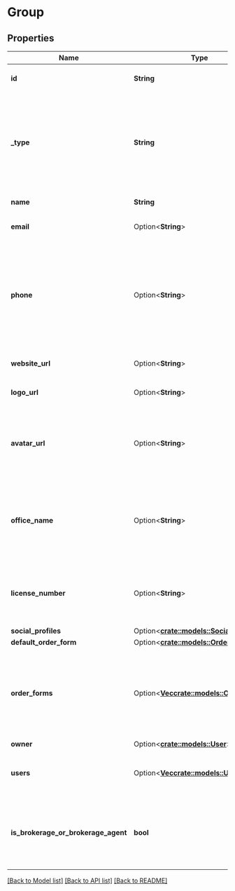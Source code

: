 # Group

## Properties

Name | Type | Description | Notes
------------ | ------------- | ------------- | -------------
**id** | **String** | ID of the group. UUID Version 4. | 
**_type** | **String** | The type of the group. Can be CREATOR, AGENT, or BROKERAGE, and may dictate the attributes of the group returned. | 
**name** | **String** | The name of the group. | 
**email** | Option<**String**> | The email address of a group. | [optional]
**phone** | Option<**String**> | A phone number represented in whichever standards specified by the group, typically ###-###-#### (separated by hyphens). | [optional]
**website_url** | Option<**String**> | The website URL of a group. | [optional]
**logo_url** | Option<**String**> | The logo URL of a group. | [optional]
**avatar_url** | Option<**String**> | The profile image URL of a real estate agent. Only returned if group's type is AGENT. | [optional]
**office_name** | Option<**String**> | The name of the brokerage or team of a real estate agent. Only returned if group's type is AGENT. | [optional]
**license_number** | Option<**String**> | The license number of a real estate agent. Only returned if group's type is AGENT. | [optional]
**social_profiles** | Option<[**crate::models::SocialProfiles**](SocialProfiles.md)> |  | [optional]
**default_order_form** | Option<[**crate::models::OrderForm**](OrderForm.md)> |  | [optional]
**order_forms** | Option<[**Vec<crate::models::OrderForm>**](OrderForm.md)> | An array of order forms a vendor group provides for placing orders. Only returned if group's type is CREATOR.  | [optional]
**owner** | Option<[**crate::models::User**](User.md)> |  | [optional]
**users** | Option<[**Vec<crate::models::User>**](User.md)> | The Aryeo users associated with this group. | [optional]
**is_brokerage_or_brokerage_agent** | **bool** | Does this group represent a brokerage or an agent who belongs to a brokerage? | 

[[Back to Model list]](../README.md#documentation-for-models) [[Back to API list]](../README.md#documentation-for-api-endpoints) [[Back to README]](../README.md)


